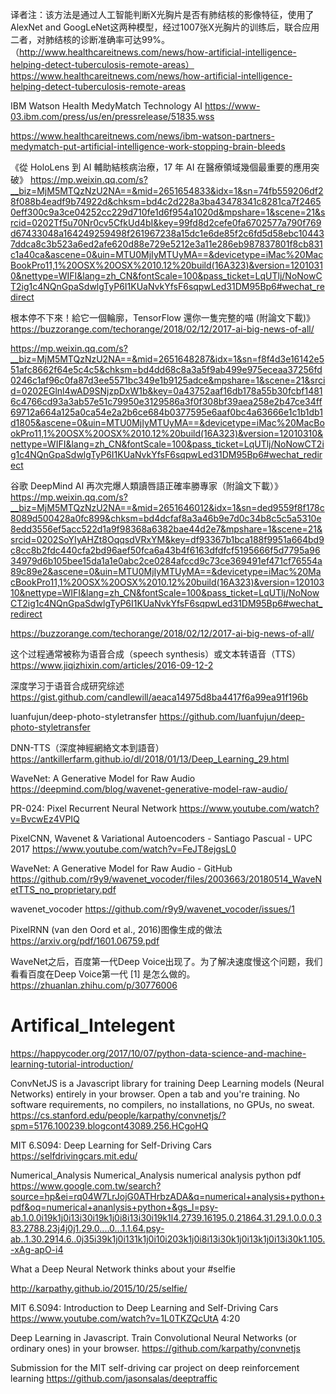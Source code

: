 译者注：该方法是通过人工智能判断X光胸片是否有肺结核的影像特征，使用了AlexNet and GoogLeNet这两种模型，经过1007张X光胸片的训练后，联合应用二者，对肺结核的诊断准确率可达99%。（http://www.healthcareitnews.com/news/how-artificial-intelligence-helping-detect-tuberculosis-remote-areas）
https://www.healthcareitnews.com/news/how-artificial-intelligence-helping-detect-tuberculosis-remote-areas

IBM Watson Health MedyMatch Technology AI
https://www-03.ibm.com/press/us/en/pressrelease/51835.wss

https://www.healthcareitnews.com/news/ibm-watson-partners-medymatch-put-artificial-intelligence-work-stopping-brain-bleeds


《從 HoloLens 到 AI 輔助結核病治療，17 年 AI 在醫療領域幾個最重要的應用突破》
https://mp.weixin.qq.com/s?__biz=MjM5MTQzNzU2NA==&mid=2651654833&idx=1&sn=74fb559206df28f088b4eadf9b74922d&chksm=bd4c2d228a3ba43478341c8281ca7f24650eff300c9a3ce04252cc229d710fe1d6f954a1020d&mpshare=1&scene=21&srcid=0202Tf5u70Nr0cv5CfkUd4bI&key=99fd8d2cefe0fa6702577a790f769d67433048a164249259498f261967238a15dc1e6de85f2c6fd5d58ebc104437ddca8c3b523a6ed2afe620d88e729e5212e3a11e286eb987837801f8cb831c1a40ca&ascene=0&uin=MTU0MjIyMTUyMA==&devicetype=iMac%20MacBookPro11,1%20OSX%20OSX%2010.12%20build(16A323)&version=12010310&nettype=WIFI&lang=zh_CN&fontScale=100&pass_ticket=LqUTlj/NoNowCT2ig1c4NQnGpaSdwlgTyP6I1KUaNvkYfsF6sqpwLed31DM95Bp6#wechat_redirect


根本停不下來！給它一個輪廓，TensorFlow 還你一隻完整的喵 (附論文下載)》
https://buzzorange.com/techorange/2018/02/12/2017-ai-big-news-of-all/

https://mp.weixin.qq.com/s?__biz=MjM5MTQzNzU2NA==&mid=2651648287&idx=1&sn=f8f4d3e16142e551afc8662f64e5c4c5&chksm=bd4dd68c8a3a5f9ab499e975eceaa37256fd0246c1af96c0fa87d3ee5571bc349e1b9125adce&mpshare=1&scene=21&srcid=0202EGlnl4wAD9SNjzpDxW1b&key=0a43752aaf16db178a55b30fcbf14816c4766cd93a3ab57e51c79950e3129586a3f0f308bf39aea258e2b47ce34ff69712a664a125a0ca54e2a2b6ce684b0377595e6aaf0bc4a63666e1c1b1db1d1805&ascene=0&uin=MTU0MjIyMTUyMA==&devicetype=iMac%20MacBookPro11,1%20OSX%20OSX%2010.12%20build(16A323)&version=12010310&nettype=WIFI&lang=zh_CN&fontScale=100&pass_ticket=LqUTlj/NoNowCT2ig1c4NQnGpaSdwlgTyP6I1KUaNvkYfsF6sqpwLed31DM95Bp6#wechat_redirect


谷歌 DeepMind AI 再次完爆人類讀唇語正確率勝專家（附論文下載）》
https://mp.weixin.qq.com/s?__biz=MjM5MTQzNzU2NA==&mid=2651646012&idx=1&sn=ded9559f8f178c8089d500428a0fc899&chksm=bd4dcfaf8a3a46b9e7d0c34b8c5c5a5310e8edd3556ef5acc522d1a9f98368a6382bae44d2e7&mpshare=1&scene=21&srcid=0202SoYIyAHZt8OqqsdVRxYM&key=df93367b1bca188f9951a664bd9c8cc8b2fdc440cfa2bd96aef50fca6a43b4f6163dfdfcf5195666f5d7795a9634979d6b105bee15da1a1e0abc2ce0284afccd9c73ce369491ef471cf76554a89c89e2&ascene=0&uin=MTU0MjIyMTUyMA==&devicetype=iMac%20MacBookPro11,1%20OSX%20OSX%2010.12%20build(16A323)&version=12010310&nettype=WIFI&lang=zh_CN&fontScale=100&pass_ticket=LqUTlj/NoNowCT2ig1c4NQnGpaSdwlgTyP6I1KUaNvkYfsF6sqpwLed31DM95Bp6#wechat_redirect

https://buzzorange.com/techorange/2018/02/12/2017-ai-big-news-of-all/

这个过程通常被称为语音合成（speech synthesis）或文本转语音（TTS）
https://www.jiqizhixin.com/articles/2016-09-12-2

深度学习于语音合成研究综述
https://gist.github.com/candlewill/aeaca14975d8ba4417f6a99ea91f196b

luanfujun/deep-photo-styletransfer
https://github.com/luanfujun/deep-photo-styletransfer

  DNN-TTS（深度神經網絡文本到語音）
  https://antkillerfarm.github.io/dl/2018/01/13/Deep_Learning_29.html
  
  
  WaveNet: A Generative Model for Raw Audio
  https://deepmind.com/blog/wavenet-generative-model-raw-audio/
  
  PR-024: Pixel Recurrent Neural Network
  https://www.youtube.com/watch?v=BvcwEz4VPIQ
  
  PixelCNN, Wavenet & Variational Autoencoders - Santiago Pascual - UPC 2017
  https://www.youtube.com/watch?v=FeJT8ejgsL0
  
  WaveNet: A Generative Model for Raw Audio - GitHub
  https://github.com/r9y9/wavenet_vocoder/files/2003663/20180514_WaveNetTTS_no_proprietary.pdf
  
  
  wavenet_vocoder
  https://github.com/r9y9/wavenet_vocoder/issues/1
  
  PixelRNN (van den Oord et al., 2016)图像生成的做法
  https://arxiv.org/pdf/1601.06759.pdf
  
  WaveNet之后，百度第一代Deep Voice出现了。为了解决速度慢这个问题，我们看看百度在Deep Voice第一代 [1] 是怎么做的。
  https://zhuanlan.zhihu.com/p/30776006
  

# Artifical_Intelegent
https://happycoder.org/2017/10/07/python-data-science-and-machine-learning-tutorial-introduction/

ConvNetJS is a Javascript library for training Deep Learning models (Neural Networks) entirely in your browser. Open a tab and you're training. No software requirements, no compilers, no installations, no GPUs, no sweat. https://cs.stanford.edu/people/karpathy/convnetjs/?spm=5176.100239.blogcont43089.256.HCgoHQ

MIT 6.S094: Deep Learning for Self-Driving Cars https://selfdrivingcars.mit.edu/

Numerical_Analysis
Numerical_Analysis numerical analysis python pdf https://www.google.com.tw/search?source=hp&ei=rq04W7LrJojG0ATHrbzADA&q=numerical+analysis+python+pdf&oq=numerical+ananlysis+python+&gs_l=psy-ab.1.0.0i19k1j0i13i30i19k1j0i8i13i30i19k1l4.2739.16195.0.21864.31.29.1.0.0.0.383.2788.23j4j0j1.29.0....0...1.1.64.psy-ab..1.30.2914.6..0j35i39k1j0i131k1j0i10i203k1j0i8i13i30k1j0i13k1j0i13i30k1.105.-xAg-apO-i4

What a Deep Neural Network thinks about your #selfie

http://karpathy.github.io/2015/10/25/selfie/

MIT 6.S094: Introduction to Deep Learning and Self-Driving Cars https://www.youtube.com/watch?v=1L0TKZQcUtA 4:20

Deep Learning in Javascript. Train Convolutional Neural Networks (or ordinary ones) in your browser. https://github.com/karpathy/convnetjs

Submission for the MIT self-driving car project on deep reinforcement learning https://github.com/jasonsalas/deeptraffic

